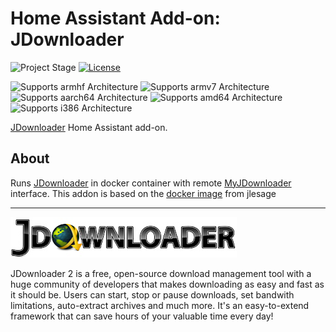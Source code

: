  # Home Assistant Add-on: JDownloader

![Project Stage][project-stage-shield]
[![License][license-shield]](LICENSE)

![Supports armhf Architecture][armhf-shield]
![Supports armv7 Architecture][armv7-shield]
![Supports aarch64 Architecture][aarch64-shield]
![Supports amd64 Architecture][amd64-shield]
![Supports i386 Architecture][i386-shield]

[JDownloader](http://jdownloader.org/) Home Assistant add-on.

## About

Runs [JDownloader](http://jdownloader.org/) in docker container with remote [MyJDownloader](https://my.jdownloader.org/index.html) interface.
This addon is based on the [docker image](https://github.com/jlesage/docker-jdownloader-2) from jlesage

---

[![JDownloader 2 logo](logo.png)](http://jdownloader.org)

JDownloader 2 is a free, open-source download management tool with a huge
community of developers that makes downloading as easy and fast as it should be.
Users can start, stop or pause downloads, set bandwith limitations, auto-extract
archives and much more. It's an easy-to-extend framework that can save hours of
your valuable time every day!

[aarch64-shield]: https://img.shields.io/badge/aarch64-yes-green.svg
[amd64-shield]: https://img.shields.io/badge/amd64-yes-green.svg
[armhf-shield]: https://img.shields.io/badge/armhf-yes-green.svg
[armv7-shield]: https://img.shields.io/badge/armv7-yes-green.svg
[i386-shield]: https://img.shields.io/badge/i386-yes-green.svg
[license-shield]: https://img.shields.io/github/license/hassio-addons/addon-example.svg
[maintenance-shield]: https://img.shields.io/maintenance/yes/2023.svg
[project-stage-shield]: https://img.shields.io/badge/project%20stage-dev-lightgray.svg
[reddit]: https://reddit.com/r/homeassistant
[repository]: https://github.com/lamauny/hassio-addons
